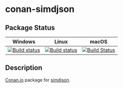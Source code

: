 # conan-simdjson

## Package Status

| Windows | Linux | macOS |
|:-------:|:-----:|:-----:|
|[![Build status](https://ci.appveyor.com/api/projects/status/fq12audu58oa8qy7/branch/testing%2F0.6.1?svg=true)](https://ci.appveyor.com/project/SpaceIm/conan-simdjson)|[![Build status](https://github.com/SpaceIm/conan-simdjson/workflows/.github/workflows/conan.yml/badge.svg?branch=testing%2F0.6.1)](https://github.com/SpaceIm/conan-simdjson/actions?query=branch%3Atesting%2F0.6.1)|[![Build Status](https://travis-ci.com/SpaceIm/conan-simdjson.svg?branch=testing%2F0.6.1)](https://travis-ci.com/SpaceIm/conan-simdjson)|

## Description

[Conan.io](https://conan.io) package for [simdjson](https://github.com/simdjson/simdjson).
